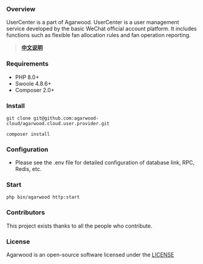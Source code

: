### Overview

UserCenter is a part of Agarwood. UserCenter is a user management service developed by the basic WeChat official account platform. It includes functions such as flexible fan allocation rules and fan operation reporting.
> **[中文说明](README.zh-CN.md)**

### Requirements

- PHP 8.0+
- Swoole 4.8.6+
- Composer 2.0+

### Install

```shell
git clone git@github.com:agarwood-cloud/agarwood.cloud.user.provider.git

composer install
```

### Configuration

- Please see the .env file for detailed configuration of database link, RPC, Redis, etc.

### Start

```shell
php bin/agarwood http:start
```
### Contributors

This project exists thanks to all the people who contribute.
<a href="https://github.com/agarwood-cloud/agarwood.cloud.oauth.provider/graphs/contributors"></a>


### License

Agarwood is an open-source software licensed under the [LICENSE](LICENSE)

